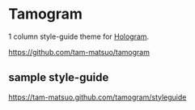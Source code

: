 # Tamogram

1 column style-guide theme for [Hologram](http://trulia.github.io/hologram/).

<https://github.com/tam-matsuo/tamogram>

## sample style-guide

<https://tam-matsuo.github.com/tamogram/styleguide>
